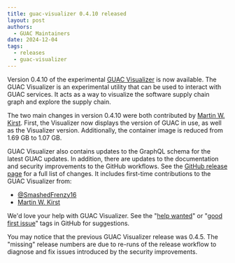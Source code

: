 ```yaml
---
title: guac-visualizer 0.4.10 released
layout: post
authors: 
  - GUAC Maintainers
date: 2024-12-04
tags:
  - releases
  - guac-visualizer
---
```


Version 0.4.10 of the experimental [GUAC Visualizer](https://github.com/guacsec/guac-visualizer) is now available.
The GUAC Visualizer is an experimental utility that can be used to interact with GUAC services.
It acts as a way to visualize the software supply chain graph and explore the supply chain.

The two main changes in version 0.4.10 were both contributed by [Martin W. Kirst](https://github.com/nitram509).
First, the Visualizer now displays the version of GUAC in use, as well as the Visualizer version.
Additionally, the container image is reduced from 1.69 GB to 1.07 GB.

GUAC Visualizer also contains updates to the GraphQL schema for the latest GUAC updates.
In addition, there are updates to the documentation and security improvements to the GitHub workflows.
See the [GitHub release page](https://github.com/guacsec/guac-visualizer/releases/tag/v0.4.10) for a full list of changes.
It includes first-time contributions to the GUAC Visualizer from:
* [@SmashedFrenzy16](https://github.com/SmashedFrenzy16)
* [Martin W. Kirst](https://github.com/nitram509)

We'd love your help with GUAC Visualizer.
See the "[help wanted](https://github.com/guacsec/guac-visualizer/issues?q=is%3Aissue+is%3Aopen+label%3A%22help+wanted%22)" or "[good first issue](https://github.com/guacsec/guac-visualizer/issues?q=is%3Aissue+is%3Aopen+label%3A%22good+first+issue%22)" tags in GitHub for suggestions.

You may notice that the previous GUAC Visualizer release was 0.4.5.
The "missing" release numbers are due to re-runs of the release workflow to diagnose and fix issues introduced by the security improvements.

